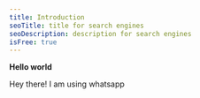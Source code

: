 ```yaml
---
title: Introduction
seoTitle: title for search engines
seoDescription: description for search engines
isFree: true
---
```




**Hello world**

Hey there! I am using whatsapp
